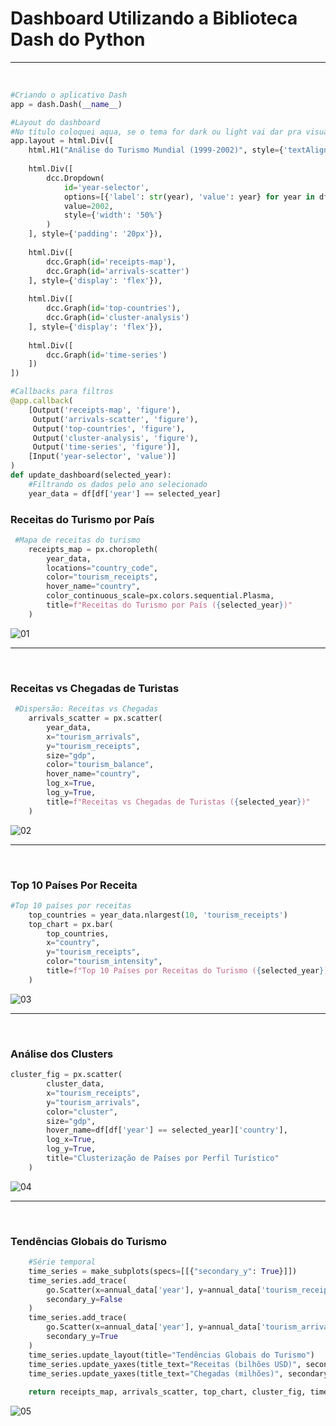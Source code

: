 # Dashboard Utilizando a Biblioteca Dash do Python

<hr>
<br>

```python
#Criando o aplicativo Dash
app = dash.Dash(__name__)

#Layout do dashboard
#No título coloquei aqua, se o tema for dark ou light vai dar pra visualizar da mesma forma.
app.layout = html.Div([
    html.H1("Análise do Turismo Mundial (1999-2002)", style={'textAlign': 'center', 'color': 'aqua'}),
    
    html.Div([
        dcc.Dropdown(
            id='year-selector',
            options=[{'label': str(year), 'value': year} for year in df['year'].unique()],
            value=2002,
            style={'width': '50%'}
        )
    ], style={'padding': '20px'}),
    
    html.Div([
        dcc.Graph(id='receipts-map'),
        dcc.Graph(id='arrivals-scatter')
    ], style={'display': 'flex'}),
    
    html.Div([
        dcc.Graph(id='top-countries'),
        dcc.Graph(id='cluster-analysis')
    ], style={'display': 'flex'}),
    
    html.Div([
        dcc.Graph(id='time-series')
    ])
])

#Callbacks para filtros
@app.callback(
    [Output('receipts-map', 'figure'),
     Output('arrivals-scatter', 'figure'),
     Output('top-countries', 'figure'),
     Output('cluster-analysis', 'figure'),
     Output('time-series', 'figure')],
    [Input('year-selector', 'value')]
)
def update_dashboard(selected_year):
    #Filtrando os dados pelo ano selecionado
    year_data = df[df['year'] == selected_year]
```


### Receitas do Turismo por País

```python
 #Mapa de receitas do turismo
    receipts_map = px.choropleth(
        year_data,
        locations="country_code",
        color="tourism_receipts",
        hover_name="country",
        color_continuous_scale=px.colors.sequential.Plasma,
        title=f"Receitas do Turismo por País ({selected_year})"
    )
```

![01](https://github.com/user-attachments/assets/dbf75df0-56e5-4d23-a8e5-cef5658206bb)

<hr>
<br>

### Receitas vs Chegadas de Turistas

```python
 #Dispersão: Receitas vs Chegadas
    arrivals_scatter = px.scatter(
        year_data,
        x="tourism_arrivals",
        y="tourism_receipts",
        size="gdp",
        color="tourism_balance",
        hover_name="country",
        log_x=True,
        log_y=True,
        title=f"Receitas vs Chegadas de Turistas ({selected_year})"
    )
```

![02](https://github.com/user-attachments/assets/0fbc9c42-ec6d-4a17-9fcf-65df5068457a)

<hr>
<br>

### Top 10 Países Por Receita

```python
#Top 10 países por receitas
    top_countries = year_data.nlargest(10, 'tourism_receipts')
    top_chart = px.bar(
        top_countries,
        x="country",
        y="tourism_receipts",
        color="tourism_intensity",
        title=f"Top 10 Países por Receitas do Turismo ({selected_year})"
    )
```

![03](https://github.com/user-attachments/assets/3257c6d6-28fd-457b-b6a4-b90b9c36305a)

<hr>
<br>

### Análise dos Clusters

```python
cluster_fig = px.scatter(
        cluster_data,
        x="tourism_receipts",
        y="tourism_arrivals",
        color="cluster",
        size="gdp",
        hover_name=df[df['year'] == selected_year]['country'],
        log_x=True,
        log_y=True,
        title="Clusterização de Países por Perfil Turístico"
    )
```

![04](https://github.com/user-attachments/assets/036f16d4-e4f4-4295-a4eb-996793953c41)

<hr>
<br>

### Tendências Globais do Turismo

```python
    #Série temporal
    time_series = make_subplots(specs=[[{"secondary_y": True}]])
    time_series.add_trace(
        go.Scatter(x=annual_data['year'], y=annual_data['tourism_receipts']/1e9, name="Receitas (bilhões)"),
        secondary_y=False
    )
    time_series.add_trace(
        go.Scatter(x=annual_data['year'], y=annual_data['tourism_arrivals']/1e6, name="Chegadas (milhões)"),
        secondary_y=True
    )
    time_series.update_layout(title="Tendências Globais do Turismo")
    time_series.update_yaxes(title_text="Receitas (bilhões USD)", secondary_y=False)
    time_series.update_yaxes(title_text="Chegadas (milhões)", secondary_y=True)
    
    return receipts_map, arrivals_scatter, top_chart, cluster_fig, time_series
```

![05](https://github.com/user-attachments/assets/0cd2482b-467b-4392-9042-bdd72340a0d5)




